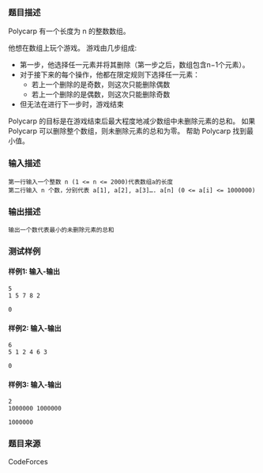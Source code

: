 ### 题目描述

Polycarp 有一个长度为 n 的整数数组。

他想在数组上玩个游戏。 游戏由几步组成:

- 第一步，他选择任一元素并将其删除（第一步之后，数组包含n−1个元素）。 
- 对于接下来的每个操作，他都在限定规则下选择任一元素：
  - 若上一个删除的是奇数，则这次只能删除偶数
  - 若上一个删除的是偶数，则这次只能删除奇数
- 但无法在进行下一步时，游戏结束

Polycarp 的目标是在游戏结束后最大程度地减少数组中未删除元素的总和。 如果 Polycarp 可以删除整个数组，则未删除元素的总和为零。 帮助 Polycarp 找到最小值。

### 输入描述

```
第一行输入一个整数 n (1 <= n <= 2000)代表数组a的长度
第二行输入 n 个数，分别代表 a[1], a[2], a[3]…. a[n] (0 <= a[i] <= 1000000)
```

### 输出描述

```
输出一个数代表最小的未删除元素的总和
```

### 测试样例

#### 样例1: 输入-输出

```
5
1 5 7 8 2
```

```
0
```

#### 样例2: 输入-输出

```
6
5 1 2 4 6 3
```

```
0
```

#### 样例3: 输入-输出

```
2
1000000 1000000
```

```
1000000
```

### 题目来源

CodeForces
